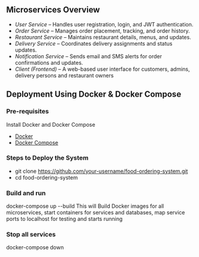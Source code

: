 ## Microservices Overview

- *User Service* – Handles user registration, login, and JWT authentication.
- *Order Service* – Manages order placement, tracking, and order history.
- *Restaurant Service* – Maintains restaurant details, menus, and updates.
- *Delivery Service* – Coordinates delivery assignments and status updates.
- *Notification Service* – Sends email and SMS alerts for order confirmations and updates.
- *Client (Frontend)* – A web-based user interface for customers, admins, delivery persons and restaurant owners


## Deployment Using Docker & Docker Compose
### Pre-requisites

Install Docker and Docker Compose
- [Docker](https://docs.docker.com/get-docker/)
- [Docker Compose](https://docs.docker.com/compose/)

### Steps to Deploy the System
- git clone https://github.com/your-username/food-ordering-system.git
- cd food-ordering-system

### Build and run
docker-compose up --build
This will Build Docker images for all microservices, start containers for services and databases, map service ports to localhost for testing and starts running

### Stop all services
docker-compose down
